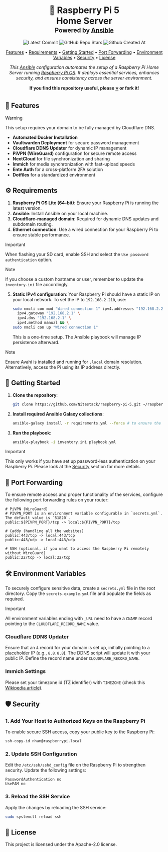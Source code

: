 <div align="center">
<h1>
  🍓 Raspberry Pi 5
  <br/>
  Home Server
  <br/>
  <sup>
    <sub>Powered by <a href="https://www.ansible.com/" target="_blank">Ansible</a></sub>
  </sup>
</h1>

![Latest Commit](https://img.shields.io/github/last-commit/Nitestack/raspberry-pi-5?style=for-the-badge)
![GitHub Repo Stars](https://img.shields.io/github/stars/Nitestack/raspberry-pi-5?style=for-the-badge)
![Github Created At](https://img.shields.io/github/created-at/Nitestack/raspberry-pi-5?style=for-the-badge)

[Features](#-features) • [Requirements](#️-requirements) • [Getting Started](#-getting-started) • [Port Forwarding](#-port-forwarding) • [Environment Variables](#-environment-variables) • [Security](#-security) • [License](#-license)

_This [Ansible](https://www.ansible.com) configuration automates the setup of a Raspberry Pi Home Server running [Raspberry Pi OS](https://www.raspberrypi.com/software). It deploys essential services, enhances security, and ensures consistency across the server environment._

<p>
  <strong>If you find this repository useful, please <a href="#" title="star">⭐️</a> or fork it!</strong>
</p>
</div>

## 🚀 Features

> [!Warning]
> This setup requires your domain to be fully managed by Cloudflare DNS.

- **Automated Docker Installation**
- **Vaultwarden Deployment** for secure password management
- **Cloudflare DDNS Updater** for dynamic IP management
- **PiVPN (WireGuard)** configuration for secure remote access
- **NextCloud** for file synchronization and sharing
- **Immich** for media synchronization with fast-upload speeds
- **Ente Auth** for a cross-platform 2FA solution
- **Dotfiles** for a standardized environment

## ⚙️ Requirements

1. **Raspberry Pi OS Lite (64-bit)**: Ensure your Raspberry Pi is running the latest version.
2. **Ansible**: Install Ansible on your local machine.
3. **Cloudflare-managed domain**: Required for dynamic DNS updates and subdomain routing.
4. **Ethernet connection**: Use a wired connection for your Raspberry Pi to ensure stable performance.

> [!Important]
> When flashing your SD card, enable SSH and select the `Use password authentication` option.

> [!Note]
> If you choose a custom hostname or user, remember to update the `inventory.ini` file accordingly.

5. **Static IPv4 configuration**: Your Raspberry Pi should have a static IP on your local network. To set the IP to `192.168.2.210`, use:

   ```sh
   sudo nmcli con mod "Wired connection 1" ipv4.addresses "192.168.2.210/24" \
     ipv4.gateway "192.168.2.1" \
     ipv4.dns "192.168.2.1" \
     ipv4.method manual && \
   sudo nmcli con up "Wired connection 1"
   ```

   This is a one-time setup. The Ansible playbook will manage IP persistence afterward.

> [!Note]
> Ensure Avahi is installed and running for `.local` domain resolution. Alternatively, access the Pi using its IP address directly.

## 🏁 Getting Started

1. **Clone the repository**:

   ```sh
   git clone https://github.com/Nitestack/raspberry-pi-5.git ~/raspberry-pi-5
   ```

2. **Install required Ansible Galaxy collections**:

   ```sh
   ansible-galaxy install -r requirements.yml --force # to ensure the latest versions
   ```

3. **Run the playbook**:

   ```sh
   ansible-playbook -i inventory.ini playbook.yml
   ```

> [!IMPORTANT]
> This only works if you have set up password-less authentication on your Raspberry Pi. Please look at the [Security](#-security) section for more details.

## 🔌 Port Forwarding

To ensure remote access and proper functionality of the services, configure the following port forwarding rules on your router:

```plaintext
# PiVPN (WireGuard)
# PIVPN_PORT is an environment variable configurable in `secrets.yml`. The default value is `51820`.
public:${PIVPN_PORT}/tcp -> local:${PIVPN_PORT}/tcp

# Caddy (handling all the websites)
public:443/tcp -> local:443/tcp
public:443/udp -> local:443/udp

# SSH (optional, if you want to access the Raspberry Pi remotely without WireGuard)
public:22/tcp -> local:22/tcp
```

## 🛠️ Environment Variables

To securely configure sensitive data, create a `secrets.yml` file in the root directory. Copy the `secrets.example.yml` file and populate the fields as required.

> [!IMPORTANT]
> All environment variables ending with `_URL` need to have a `CNAME` record pointing to the `CLOUDFLARE_RECORD_NAME` value.

### Cloudflare DDNS Updater

Ensure that an `A` record for your domain is set up, initially pointing to a placeholder IP (e.g., `8.8.8.8`). The DDNS script will update it with your public IP. Define the record name under `CLOUDFLARE_RECORD_NAME`.

### Immich Settings

Please set your timezone id (TZ identifier) with `TIMEZONE` (check this [Wikipedia article](https://en.wikipedia.org/wiki/List_of_tz_database_time_zones#List)).

## 🛡️ Security

### 1. Add Your Host to Authorized Keys on the Raspberry Pi

To enable secure SSH access, copy your public key to the Raspberry Pi:

```sh
ssh-copy-id nhan@raspberrypi.local
```

### 2. Update SSH Configuration

Edit the `/etc/ssh/sshd_config` file on the Raspberry Pi to strengthen security. Update the following settings:

```plaintext
PasswordAuthentication no
UsePAM no
```

### 3. Reload the SSH Service

Apply the changes by reloading the SSH service:

```sh
sudo systemctl reload ssh
```

## 📝 License

This project is licensed under the Apache-2.0 license.
